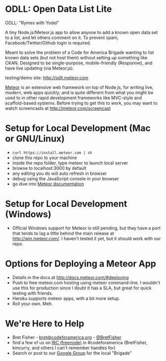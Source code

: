 ODLL: Open Data List Lite
=============
ODLL: "Rymes with Yodel"

A tiny Node.js/Meteor.js app to allow anyone to add a known open data set to a list, and let others comment on it. To prevent spam, Facebook/Twitter/Github login is required.

Meant to solve the problem of a Code for America Brigade wanting to list known data sets (but not host them) without setting up something like CKAN. Designed to be single-purpose, mobile-friendly (Responive), and have live updating (via Meteor.js).

testing/demo site: http://odll.meteor.com

[Meteor](http://meteor.com) is an extensive web framework on top of Node.js, for writing live, modern, web apps quickly; and is quite different from what you might be used to in other rapid development frameworks like MVC-style and scaffold-based systems. Before trying to get this to work, you may want to watch screencasts at http://meteor.com/screencast

Setup for Local Development (Mac or GNU/Linux)
===========================
* `curl https://install.meteor.com | sh`
* clone this repo to your machine
* inside the repo folder, type meteor to launch local server
* browse to localhost:3000 by default
* any editing you do will auto refresh in browser
* debug using the JavaScript console in your browser
* go dive into [Meteor documentation](http://docs.meteor.com/)

Setup for Local Development (Windows)
===========================
* Official Windows support for Meteor is still pending, but they have a port that tends to lag a little behind the main release at http://win.meteor.com/. I haven't tested it yet, but it should work with our repo.

Options for Deploying a Meteor App
===========================
* Details in the docs at http://docs.meteor.com/#deploying
* Push to free meteor.com hosting using meteor command-line. I wouldn't use this for production since I doubt it has a SLA, but great for quick testing with friends.
* Heroku supports meteor apps, with a bit more setup.
* Roll your own. Meh.

We're Here to Help
=====================
* Bret Fisher - bret@codeforamerica.org - [@BretFisher](http://twitter.com/BretFisher)
* find a few of us on [IRC (freenode)](webchat.freenode.net/?channels=codeforamerica&uio=d4) in #codeforamerica (BretFisher, kmcurry, and others I can't remember handles for)
* Search or post to our [Google Group](https://groups.google.com/a/codeforamerica.org/forum/#!forum/hrva-brigade) for the local "Brigade" 